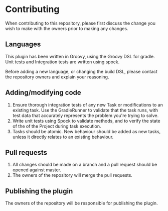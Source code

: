 # Contributing
When contributing to this repository, please first discuss the change you wish to make with the owners prior to making
any changes.

## Languages
This plugin has been written in Groovy, using the Groovy DSL for gradle. Unit tests and Integration tests are written
using spock.

Before adding a new language, or changing the build DSL, please contact the repository owners and explain your 
reasoning.

## Adding/modifying code
1. Ensure thorough integration tests of any new Task or modifications to an existing task. Use the GradleRunner to
validate that the task runs, with test data that accurately represents the problem you're trying to solve.
2. Write unit tests using Spock to validate methods, and to verify the state of the of the Project during task 
execution.
3. Tasks should be atomic. New behaviour should be added as new tasks, unless it directly relates to an existing 
behaviour.

## Pull requests
1. All changes should be made on a branch and a pull request should be opened against master.
2. The owners of the repository will merge the pull requests.

## Publishing the plugin
The owners of the repository will be responsible for publishing the plugin.
